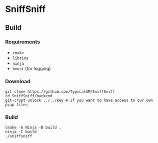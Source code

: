 # SniffSniff

## Build

### Requirements

- `cmake`
- `libtins`
- `ninja`
- `boost` (for logging)

### Download

```
git clone https://github.com/TypicalAM/SniffSniff
cd SniffSniff/backend
git-crypt unlock ../../key # if you want to have access to our own pcap files
```

### Build

```
cmake -G Ninja -B build .
ninja -C build
./sniffsniff
```
